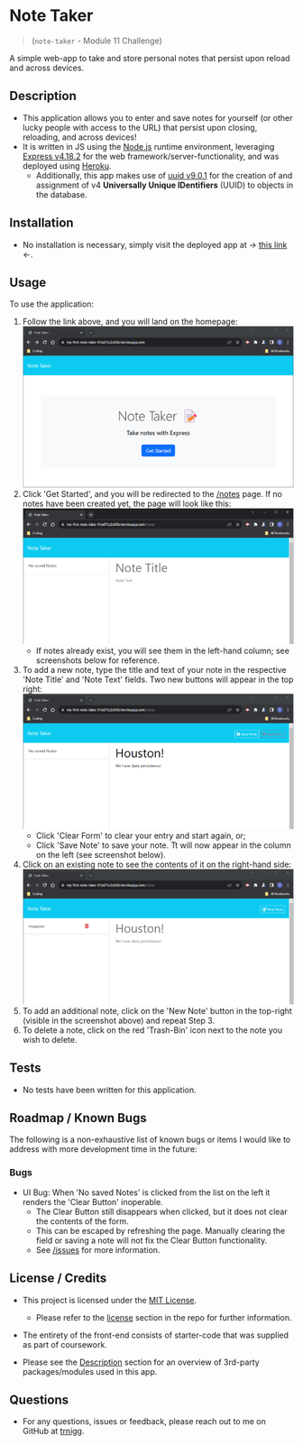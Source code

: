 # Note Taker
>(```note-taker``` - Module 11 Challenge) 

A simple web-app to take and store personal notes that persist upon reload and across devices.

## Description
- This application allows you to enter and save notes for yourself (or other lucky people with access to the URL) that persist upon closing, reloading, and across devices!
- It is written in JS using the [Node.js](https://nodejs.org/en) runtime environment, leveraging [Express v4.18.2](https://www.npmjs.com/package/express/v/4.18.2) for the web framework/server-functionality, and was deployed using [Heroku](https://heroku.com/).
    - Additionally, this app makes use of [uuid v9.0.1](https://www.npmjs.com/package/uuid/v/9.0.1) for the creation of and assignment of v4 **Universally Unique IDentifiers** (UUID) to objects in the database.

## Installation
- No installation is necessary, simply visit the deployed app at &rarr; [this link](https://my-first-note-taker-01a67cc2e65b.herokuapp.com/) &larr;.

## Usage
To use the application:
1. Follow the link above, and you will land on the homepage:  
![Screenshot showing a simple landing page with a 'Get Started' button in the center.](./public/assets/screenshots/landing-page.png)
2. Click 'Get Started', and you will be redirected to the [/notes](https://my-first-note-taker-01a67cc2e65b.herokuapp.com/notes) page. If no notes have been created yet, the page will look like this:  
![Screenshot showing page with two columns and fields where note information can be entered.](./public/assets/screenshots/getting-started.png)
    - If notes already exist, you will see them in the left-hand column; see screenshots below for reference.
3. To add a new note, type the title and text of your note in the respective 'Note Title' and 'Note Text' fields. Two new buttons will appear in the top right:  
![Screenshot representing a note being entered, with Save and Clear buttons now visible in the top-right.](./public/assets/screenshots/save-note.png)  
    - Click 'Clear Form' to clear your entry and start again, or;
    - Click 'Save Note' to save your note. Tt will now appear in the column on the left (see screenshot below).
4. Click on an existing note to see the contents of it on the right-hand side:  
![Annotated screenshot depicting a saved note on the left being clicked and data being shown on the right, with a 'New Note' button top-right.](./public/assets/screenshots/saved-note.png)
5. To add an additional note, click on the 'New Note' button in the top-right (visible in the screenshot above) and repeat Step 3.
6. To delete a note, click on the red 'Trash-Bin' icon next to the note you wish to delete.  

## Tests 
- No tests have been written for this application.

## Roadmap / Known Bugs
The following is a non-exhaustive list of known bugs or items I would like to address with more development time in the future:

### Bugs
- UI Bug: When 'No saved Notes' is clicked from the list on the left it renders the 'Clear Button' inoperable.
    - The Clear Button still disappears when clicked, but it does not clear the contents of the form.
    - This can be escaped by refreshing the page. Manually clearing the field or saving a note will not fix the Clear Button functionality.
    - See [/issues](https://github.com/trnigg/note-taker/issues) for more information.

## License / Credits
- This project is licensed under the [MIT License](https://choosealicense.com/licenses/mit).
    - Please refer to the [license](./LICENSE) section in the repo for further information.  

- The entirety of the front-end consists of starter-code that was supplied as part of coursework.  

- Please see the [Description](#description) section for an overview of 3rd-party packages/modules used in this app.  

## Questions
- For any questions, issues or feedback, please reach out to me on GitHub at [trnigg](https://github.com/trnigg/).